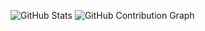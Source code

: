 ![GitHub Stats](https://github-readme-stats.vercel.app/api?username=vaibhavwagh19&show_icons=true&theme=radical)
![GitHub Contribution Graph](https://github.com/vaibhavwagh19)
